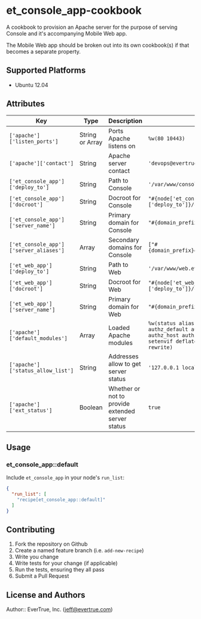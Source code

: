 # et_console_app-cookbook

A cookbook to provision an Apache server for the purpose of serving Console and it's accompanying Mobile Web app.

The Mobile Web app should be broken out into its own cookbook(s) if that becomes a separate property.

## Supported Platforms

* Ubuntu 12.04

## Attributes

Key                                    | Type            | Description                                      | Default
---                                    | ----            | -----------                                      | -------
`['apache']['listen_ports']`           | String or Array | Ports Apache listens on                          | `%w(80 10443)`
`['apache']['contact']`                | String          | Apache server contact                            | `'devops@evertrue.com'`
`['et_console_app']['deploy_to']`      | String          | Path to Console                                  | `'/var/www/console.evertrue.com'`
`['et_console_app']['docroot']`        | String          | Docroot for Console                              | `"#{node['et_console_app']['deploy_to']}/current/release"`
`['et_console_app']['server_name']`    | String          | Primary domain for Console                       | `"#{domain_prefix}console.evertrue.com"`
`['et_console_app']['server_aliases']` | Array           | Secondary domains for Console                    | `["#{domain_prefix}dashboard.evertrue.com"]`
`['et_web_app']['deploy_to']`          | String          | Path to Web                                      | `'/var/www/web.evertrue.com'`
`['et_web_app']['docroot']`            | String          | Docroot for Web                                  | `"#{node['et_web_app']['deploy_to']}/current/release"`
`['et_web_app']['server_name']`        | String          | Primary domain for Web                           | `"#{domain_prefix}web.evertrue.com"`
`['apache']['default_modules']`        | Array           | Loaded Apache modules                            |`%w(status alias auth_basic authn_file authz_default authz_groupfile authz_host authz_user dir env mime setenvif deflate expires headers rewrite)`
`['apache']['status_allow_list']`      | String          | Addresses allow to get server status             | `'127.0.0.1 localhost ip6-localhost'`
`['apache']['ext_status']`             | Boolean         | Whether or not to provide extended server status | `true`


## Usage

### et_console_app::default

Include `et_console_app` in your node's `run_list`:

```json
{
  "run_list": [
    "recipe[et_console_app::default]"
  ]
}
```

## Contributing

1. Fork the repository on Github
2. Create a named feature branch (i.e. `add-new-recipe`)
3. Write you change
4. Write tests for your change (if applicable)
5. Run the tests, ensuring they all pass
6. Submit a Pull Request

## License and Authors

Author:: EverTrue, Inc. (<jeff@evertrue.com>)
